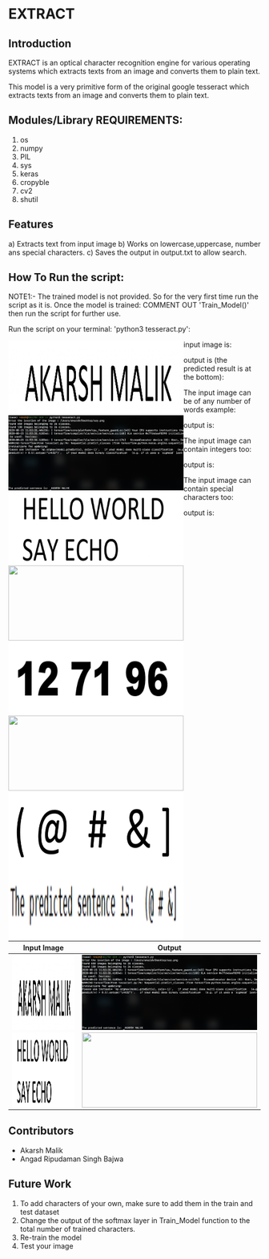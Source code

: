# EXTRACT

## Introduction

EXTRACT is an optical character recognition engine for various operating systems which extracts texts from an image and converts them to plain text.

This model is a very primitive form of the original google tesseract which extracts texts from an image and converts them to plain text.

## Modules/Library REQUIREMENTS:

  1) os
  2) numpy
  3) PIL
  4) sys
  5) keras
  6) cropyble
  7) cv2
  8) shutil
  
## Features
 
a)  Extracts text from input image
b) Works on lowercase,uppercase, number ans special characters.
c) Saves the output in output.txt to allow search.

## How To Run the script:

NOTE1:- The trained model is not provided. So for the very first time run the script as it is. Once the model is trained:
                                          COMMENT OUT 'Train_Model()' then run the script for further use.
                                          


Run the script on your terminal: 'python3 tesseract.py':

input image is:
<img align="left" width="350" height="150" src=sentences/say.png>

output is (the predicted result is at the bottom):
<img align="left" width="350" height="150" src=sentences/terminal_output2.png>



The input image can be of any number of words example:
<img align="left" width="350" height="150" src=sentences/say3.png>

output is:
<img align="left" width="350" height="150" src=sentences/terminal_ouput.png>



The input image can contain integers too:
<img align="left" width="350" height="150" src=sentences/ex5.png>

output is:
<img align="left" width="350" height="150" src=ex5_output.png>



The input image can contain special characters too:
<img align="left" width="350" height="150" src=sentences/ex7.png>

output is:
<img align="left" width="350" height="150" src=sentences/ex7_output.png>


| Input Image |  Output |
| ------------- | ------------- |
| <img align="left" width="350" height="150" src=sentences/say.png> | <img align="left" width="350" height="150" src=sentences/terminal_output2.png> |
| <img align="left" width="350" height="150" src=sentences/say3.png>  |<img align="left" width="350" height="150" src=sentences/terminal_ouput.png> |







## Contributors

- Akarsh Malik
- Angad Ripudaman Singh Bajwa

## Future Work

1)  To add characters of your own, make sure to add them in the train and test dataset
2) Change the output of the softmax layer in Train_Model function to the total number of trained characters.
2) Re-train the model
3) Test your image

